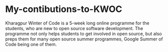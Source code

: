 # My-contibutions-to-KWOC
Kharagpur Winter of Code is a 5-week long online programme for the students, who are new to open source software development. The programme not only helps students to get involved in open source, but also preps them for many open source summer programmes, Google Summer of Code being one of them.
